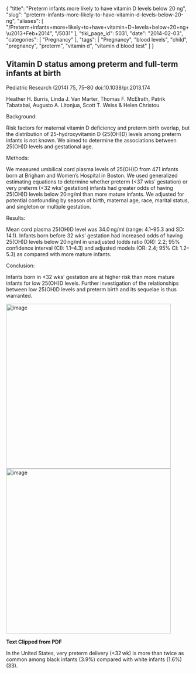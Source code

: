 {
    "title": "Preterm infants more likely to have vitamin D levels below 20 ng",
    "slug": "preterm-infants-more-likely-to-have-vitamin-d-levels-below-20-ng",
    "aliases": [
        "/Preterm+infants+more+likely+to+have+vitamin+D+levels+below+20+ng+\u2013+Feb+2014",
        "/5031"
    ],
    "tiki_page_id": 5031,
    "date": "2014-02-03",
    "categories": [
        "Pregnancy"
    ],
    "tags": [
        "Pregnancy",
        "blood levels",
        "child",
        "pregnancy",
        "preterm",
        "vitamin d",
        "vitamin d blood test"
    ]
}


## Vitamin D status among preterm and full-term infants at birth

Pediatric Research (2014) 75, 75–80 doi:10.1038/pr.2013.174

Heather H. Burris,	 Linda J. Van Marter,	 Thomas F. McElrath,	 Patrik Tabatabai,	 Augusto A. Litonjua,	 Scott T. Weiss	 & Helen Christou

Background:

Risk factors for maternal vitamin D deficiency and preterm birth overlap, but the distribution of 25-hydroxyvitamin D (25(OH)D) levels among preterm infants is not known. We aimed to determine the associations between 25(OH)D levels and gestational age.

Methods:

We measured umbilical cord plasma levels of 25(OH)D from 471 infants born at Brigham and Women’s Hospital in Boston. We used generalized estimating equations to determine whether preterm (<37 wks’ gestation) or very preterm (<32 wks’ gestation) infants had greater odds of having 25(OH)D levels below 20 ng/ml than more mature infants. We adjusted for potential confounding by season of birth, maternal age, race, marital status, and singleton or multiple gestation.

Results:

Mean cord plasma 25(OH)D level was 34.0 ng/ml (range: 4.1–95.3 and SD: 14.1). Infants born before 32 wks’ gestation had increased odds of having 25(OH)D levels below 20 ng/ml in unadjusted (odds ratio (OR): 2.2; 95% confidence interval (CI): 1.1–4.3) and adjusted models (OR: 2.4; 95% CI: 1.2–5.3) as compared with more mature infants.

Conclusion:

Infants born in <32 wks’ gestation are at higher risk than more mature infants for low 25(OH)D levels. Further investigation of the relationships between low 25(OH)D levels and preterm birth and its sequelae is thus warranted.

<img src="https://d378j1rmrlek7x.cloudfront.net/attachments/jpeg/preterm-f2.jpg" alt="image" width="450">
<img src="https://d378j1rmrlek7x.cloudfront.net/attachments/jpeg/preterm-f3.jpg" alt="image" width="450">

 **Text Clipped from PDF** 

In the United States, very preterm delivery (<32 wk) is more than twice as common among black infants (3.9%) compared with white infants (1.6%) (33).